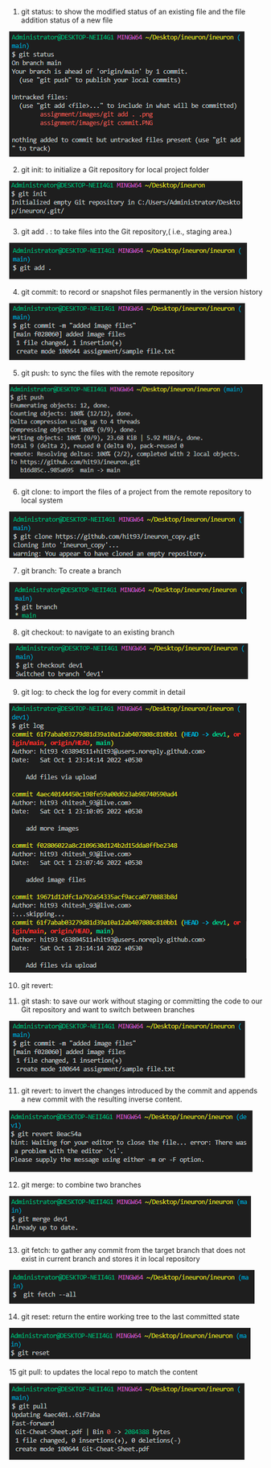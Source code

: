1. git status: to show the modified status of an existing file and the file addition status of a new file 

![image](https://github.com/hit93/ineuron/blob/main/assignment/images/git%20status.PNG)

2. git init: to initialize a Git repository for local project folder

![image](https://github.com/hit93/ineuron/blob/main/assignment/images/git%20init.PNG)

3. git add . : to take files into the Git repository,( i.e., staging area.)

![image](https://github.com/hit93/ineuron/blob/main/assignment/images/git%20add%20.%20.png)

4. git commit: to record or snapshot files permanently in the version history

![image](https://github.com/hit93/ineuron/blob/main/assignment/images/git%20commit.PNG)

5. git push: to sync the files with the remote repository

![image](https://github.com/hit93/ineuron/blob/main/assignment/images/git%20push.PNG)

6.  git clone: to import the files of a project from the remote repository to local system

![image](https://github.com/hit93/ineuron/blob/main/assignment/images/git%20clone.PNG)

7. git branch: To create a branch 

![image](https://github.com/hit93/ineuron/blob/main/assignment/images/branch.PNG)

8. git checkout: to navigate to an existing branch

![imgage](https://github.com/hit93/ineuron/blob/main/assignment/images/checkout.PNG)

9. git log: to check the log for every commit in detail

![image](https://github.com/hit93/ineuron/blob/main/assignment/images/log.PNG)

10. git revert: 

10. git stash: to save our work without staging or committing the code to our Git repository and want to switch between branches

![image](https://github.com/hit93/ineuron/blob/main/assignment/images/git%20commit.PNG)

11. git revert: to invert the changes introduced by the commit and appends a new commit with the resulting inverse content.

![image](https://github.com/hit93/ineuron/blob/main/assignment/images/revert.PNG)

12. git merge: to combine two branches

![image](https://github.com/hit93/ineuron/blob/main/assignment/images/git%20merge.PNG)

13. git fetch: to gather any commit from the target branch that does not exist in current branch and stores it in local repository

![image](https://github.com/hit93/ineuron/blob/main/assignment/images/fetch.PNG)

14. git reset: return the entire working tree to the last committed state

![image](https://github.com/hit93/ineuron/blob/main/assignment/images/reset.PNG)

15 git pull: to updates the local repo to match the content

![image](https://github.com/hit93/ineuron/blob/main/assignment/images/git%20pull.PNG)
